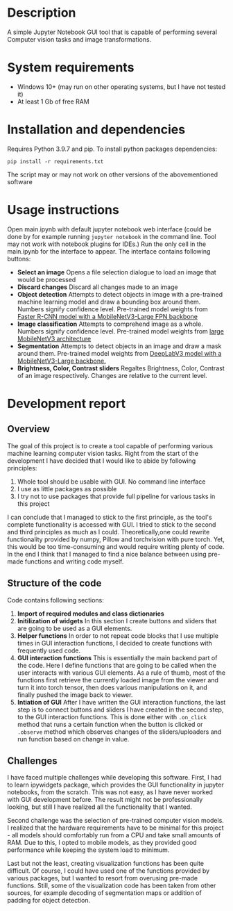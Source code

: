 
# Description

A simple Jupyter Notebook GUI tool that is capable of performing several Computer vision tasks and image transformations.

# System requirements
- Windows 10+ (may run on other operating systems, but I have not tested it)
- At least 1 Gb of free RAM


# Installation and dependencies
Requires Python 3.9.7 and pip. To install python packages dependencies:

```
pip install -r requirements.txt
```
The script may or may not work on other versions of the abovementioned software

# Usage instructions
Open main.ipynb with default jupyter notebook web interface (could be done by for example running `jupyter notebook` in the command line. Tool may not work with notebook plugins for IDEs.) Run the only cell in the main.ipynb for the interface to appear. The interface contains following buttons:
- **Select an image** Opens a file selection dialogue to load an image that would be processed
- **Discard changes** Discard all changes made to an image
- **Object detection** Attempts to detect objects in image  with a pre-trained machine learning model and draw a bounding box around them. Numbers signify confidence level. Pre-trained model weights from [Faster R-CNN model with a MobileNetV3-Large FPN backbone](https://pytorch.org/vision/stable/models/generated/torchvision.models.detection.fasterrcnn_mobilenet_v3_large_fpn.html#torchvision.models.detection.FasterRCNN_MobileNet_V3_Large_FPN_Weights)
- **Image classification** Attempts to comprehend image as a whole. Numbers signify confidence level. Pre-trained model weights from [large MobileNetV3 architecture](https://pytorch.org/vision/stable/models/generated/torchvision.models.mobilenet_v3_large.html#torchvision.models.MobileNet_V3_Large_Weights)
- **Segmentation** Attempts to detect objects in an image and draw a mask around them. Pre-trained model weights from [DeepLabV3 model with a MobileNetV3-Large backbone.](https://pytorch.org/vision/stable/models/generated/torchvision.models.segmentation.deeplabv3_mobilenet_v3_large.html)
- **Brightness, Color, Contrast sliders** Regaltes Brightness, Color, Contrast of an image respectively. Changes are relative to the current level.




# Development report

## Overview

The goal of this project is to create a tool capable of performing various machine learning computer vision tasks. Right from the start of the development I have decided that I would like to abide by following principles:
1. Whole tool should be usable with GUI. No command line interface
2. I use as little packages as possible
3. I try not to use packages that provide full pipeline for various tasks in this project

I can conclude that I managed to stick to the first principle, as the tool's complete functionality is accessed with GUI. I tried to stick to the second and third principles as much as I could. Theoretically,one could rewrite functionality provided by numpy, Pillow and torchvision with pure torch. Yet, this would be too time-consuming and would require writing plenty of code. In the end I think that I managed to find a nice balance between using pre-made functions and writing code myself.

## Structure of the code
Code contains following sections:
1. **Import of required modules and class dictionaries**
2. **Initilization of widgets**  In this section I create buttons and sliders that are going to be used as a GUI elements.
3. **Helper functions** In order to not repeat code blocks that I use multiple times in GUI interaction functions, I decided to create functions with frequently used code. 
4. **GUI interaction functions** This is essentially the main backend part of the code. Here I define functions that are going to be called when the user interacts with various GUI elements. As a rule of thumb, most of the functions first retrieve the currently loaded image from the viewer and turn it into torch tensor, then does various manipulations on it, and finally pushed the image back to viewer. 
5. **Intiation of GUI** After I have written the GUI interaction  functions, the last step is to connect buttons and sliders I have created in the second step, to the GUI interaction  functions. This is done either with `.on_click` method that runs a certain function when the button is clicked or `.observe` method which observes changes of the sliders/uploaders and run function based on change in value.

## Challenges

I have faced multiple challenges while developing this software. First, I had to learn ipywidgets package, which provides the GUI functionality in jupyter notebooks, from the scratch. This was not easy, as I have never worked with GUI development before. The result might not be professionally looking, but still I have realized all the functionality that I wanted.

Second challenge was the selection of pre-trained computer vision models. I realized that the hardware requirements have to be minimal for this project - all models should comfortably run from a CPU and take small amounts of RAM. Due to this, I opted to mobile models, as they provided good performance while keeping the system load to minimum.

Last but not the least, creating visualization functions has been quite difficult. Of course, I could have used one of the functions provided by various packages, but I wanted to resort from overusing pre-made functions. Still, some of the visualization code has been taken from other sources, for example decoding of segmentation maps or addition of padding for object detection.
